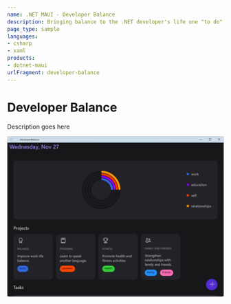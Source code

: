 ```yaml
---
name: .NET MAUI - Developer Balance
description: Bringing balance to the .NET developer's life one "to do" at a time.
page_type: sample
languages:
- csharp
- xaml
products:
- dotnet-maui
urlFragment: developer-balance
---
```


# Developer Balance

Description goes here

![Developer Balance app screenshot](Screenshots/DeveloperBalance.png "Developer Balance app screenshot")


